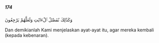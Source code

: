 ##### 174

<span class="ayah">وَكَذَٰلِكَ نُفَصِّلُ ٱلْءَايَٰتِ وَلَعَلَّهُمْ يَرْجِعُونَ</span>

<span class="ayah_translation">Dan demikianlah Kami menjelaskan ayat-ayat itu, agar mereka kembali (kepada kebenaran).</span>
